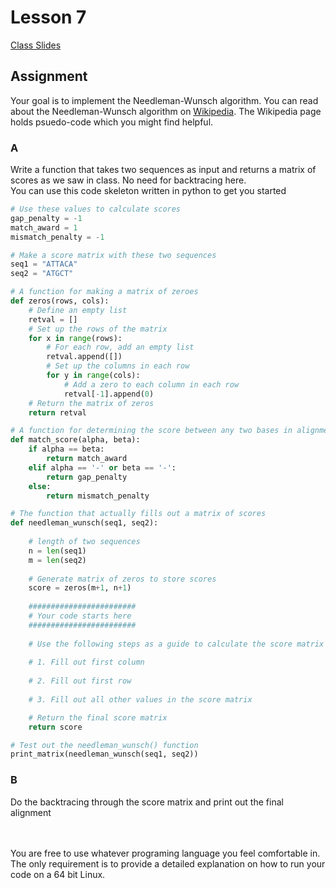 # Lesson 7
[Class Slides](Slides7.pdf)

## Assignment
Your goal is to implement the Needleman-Wunsch algorithm. You can read about the Needleman-Wunsch algorithm on [Wikipedia](https://en.wikipedia.org/wiki/Needleman–Wunsch_algorithm). The Wikipedia page holds psuedo-code which you might find helpful.

### A
Write a function that takes two sequences as input and returns a matrix of scores as we saw in class. No need for backtracing here.</br>
You can use this code skeleton written in python to get you started
```python
# Use these values to calculate scores
gap_penalty = -1
match_award = 1
mismatch_penalty = -1

# Make a score matrix with these two sequences
seq1 = "ATTACA"
seq2 = "ATGCT"

# A function for making a matrix of zeroes
def zeros(rows, cols):
    # Define an empty list
    retval = []
    # Set up the rows of the matrix
    for x in range(rows):
        # For each row, add an empty list
        retval.append([])
        # Set up the columns in each row
        for y in range(cols):
            # Add a zero to each column in each row
            retval[-1].append(0)
    # Return the matrix of zeros
    return retval

# A function for determining the score between any two bases in alignment
def match_score(alpha, beta):
    if alpha == beta:
        return match_award
    elif alpha == '-' or beta == '-':
        return gap_penalty
    else:
        return mismatch_penalty

# The function that actually fills out a matrix of scores
def needleman_wunsch(seq1, seq2):
    
    # length of two sequences
    n = len(seq1) 
    m = len(seq2)
    
    # Generate matrix of zeros to store scores
    score = zeros(m+1, n+1)
    
    ########################
    # Your code starts here
    ########################
    
    # Use the following steps as a guide to calculate the score matrix
    
    # 1. Fill out first column
    
    # 2. Fill out first row
    
    # 3. Fill out all other values in the score matrix

    # Return the final score matrix
    return score

# Test out the needleman_wunsch() function
print_matrix(needleman_wunsch(seq1, seq2))
```
### B
Do the backtracing through the score matrix and print out the final alignment</br></br></br>



You are free to use whatever programing language you feel comfortable in. The only requirement is to provide a detailed explanation on how to run your code on a 64 bit Linux.

